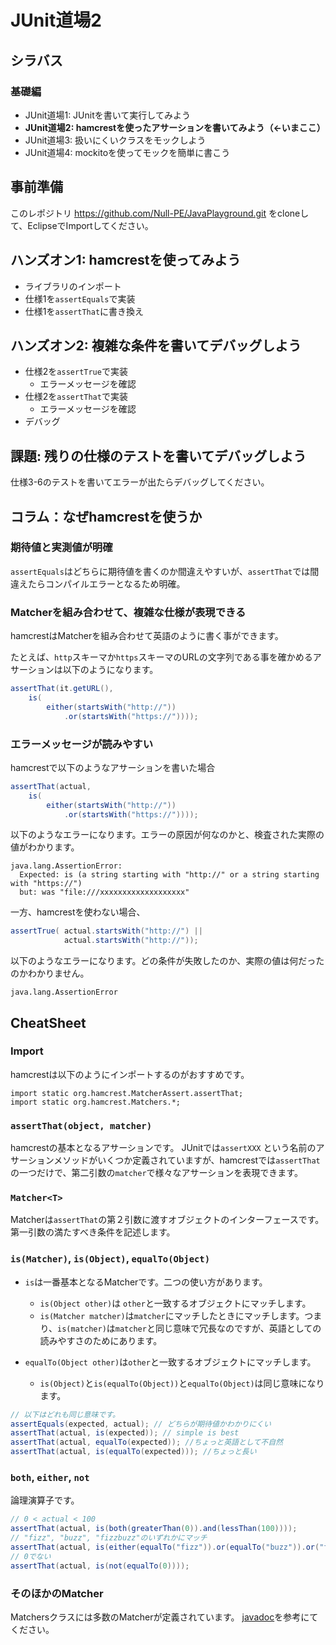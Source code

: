 # JUnit道場2

## シラバス
### 基礎編
- JUnit道場1: JUnitを書いて実行してみよう
- **JUnit道場2: hamcrestを使ったアサーションを書いてみよう（←いまここ）**
- JUnit道場3: 扱いにくいクラスをモックしよう
- JUnit道場4: mockitoを使ってモックを簡単に書こう

## 事前準備
このレポジトリ https://github.com/Null-PE/JavaPlayground.git
をcloneして、EclipseでImportしてください。

## ハンズオン1: hamcrestを使ってみよう
 - ライブラリのインポート
 - 仕様1を`assertEquals`で実装
 - 仕様1を`assertThat`に書き換え
 
## ハンズオン2: 複雑な条件を書いてデバッグしよう
- 仕様2を`assertTrue`で実装
  - エラーメッセージを確認
- 仕様2を`assertThat`で実装
  - エラーメッセージを確認
- デバッグ

## 課題: 残りの仕様のテストを書いてデバッグしよう
仕様3-6のテストを書いてエラーが出たらデバッグしてください。

## コラム：なぜhamcrestを使うか

### 期待値と実測値が明確

`assertEquals`はどちらに期待値を書くのか間違えやすいが、`assertThat`では間違えたらコンパイルエラーとなるため明確。

### Matcherを組み合わせて、複雑な仕様が表現できる 

hamcrestはMatcherを組み合わせて英語のように書く事ができます。

たとえば、`http`スキーマか`https`スキーマのURLの文字列である事を確かめるアサーションは以下のようになります。

```java
assertThat(it.getURL(), 
    is(
        either(startsWith("http://"))
            .or(startsWith("https://"))));
```

### エラーメッセージが読みやすい　

hamcrestで以下のようなアサーションを書いた場合

```java
assertThat(actual, 
    is(
        either(startsWith("http://"))
            .or(startsWith("https://"))));
```

以下のようなエラーになります。エラーの原因が何なのかと、検査された実際の値がわかります。
  
```console
java.lang.AssertionError: 
  Expected: is (a string starting with "http://" or a string starting with "https://")
  but: was "file:///xxxxxxxxxxxxxxxxxxx"
```

一方、hamcrestを使わない場合、

```java
assertTrue( actual.startsWith("http://") ||
            actual.startsWith("http://"));
```

以下のようなエラーになります。どの条件が失敗したのか、実際の値は何だったのかわかりません。

```console
java.lang.AssertionError
```


## CheatSheet
### Import
hamcrestは以下のようにインポートするのがおすすめです。

```
import static org.hamcrest.MatcherAssert.assertThat;
import static org.hamcrest.Matchers.*;
```

### `assertThat(object, matcher)`

hamcrestの基本となるアサーションです。
JUnitでは`assertXXX` という名前のアサーションメソッドがいくつか定義されていますが、hamcrestでは`assertThat`の一つだけで、第二引数の`matcher`で様々なアサーションを表現できます。

### `Matcher<T>`
Matcherは`assertThat`の第２引数に渡すオブジェクトのインターフェースです。第一引数の満たすべき条件を記述します。

### `is(Matcher)`, `is(Object)`, `equalTo(Object)`
- `is`は一番基本となるMatcherです。二つの使い方があります。
  - `is(Object other)`は `other`と一致するオブジェクトにマッチします。
  - `is(Matcher matcher)`は`matcher`にマッチしたときにマッチします。つまり、`is(matcher)`は`matcher`と同じ意味で冗長なのですが、英語としての読みやすさのためにあります。
- `equalTo(Object other)`は`other`と一致するオブジェクトにマッチします。

  - `is(Object)`と`is(equalTo(Object))`と`equalTo(Object)`は同じ意味になります。

```java
// 以下はどれも同じ意味です。
assertEquals(expected, actual); // どちらが期待値かわかりにくい
assertThat(actual, is(expected)); // simple is best
assertThat(actual, equalTo(expected)); //ちょっと英語として不自然
assertThat(actual, is(equalTo(expected))); //ちょっと長い
```

### `both`, `either`, `not`
論理演算子です。

```java
// 0 < actual < 100
assertThat(actual, is(both(greaterThan(0)).and(lessThan(100))));
// "fizz", "buzz", "fizzbuzz"のいずれかにマッチ
assertThat(actual, is(either(equalTo("fizz")).or(equalTo("buzz")).or("fizzbuzz")));
// 0でない
assertThat(actual, is(not(equalTo(0))));
```

### そのほかのMatcher
Matchersクラスには多数のMatcherが定義されています。
[javadoc](http://hamcrest.org/JavaHamcrest/javadoc/2.2/org/hamcrest/Matchers.html)を参考にてください。
